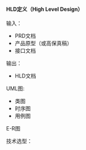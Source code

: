#### HLD定义（High Level Design）

输入：

* PRD文档
* 产品原型（或高保真稿）
* 接口文档

输出：

* HLD文档

UML图:

* 类图
* 时序图
* 用例图 

E-R图

技术选型：

